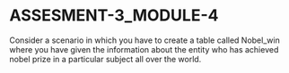 # ASSESMENT-3_MODULE-4
Consider a scenario in which you have to create a table called Nobel_win 
where you have given the information about the entity who has achieved 
nobel prize in a particular subject all over the world.
